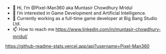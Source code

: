 - 👋 Hi, I’m @Pixel-Man360 aka Muntasir Chowdhury Mridul
- 👀 I’m interested in Game Development and Artificial Intelligence. 
- 🌱 Currently working as a full-time game developer at Big Bang Studio Ltd.
- 📫 How to reach me https://www.linkedin.com/in/muntasir-chowdhury-mridul/

https://github-readme-stats.vercel.app/api?username=Pixel-Man360
<!---
Pixel-Man360/Pixel-Man360 is a ✨ special ✨ repository because its `README.md` (this file) appears on your GitHub profile.
You can click the Preview link to take a look at your changes.
--->
